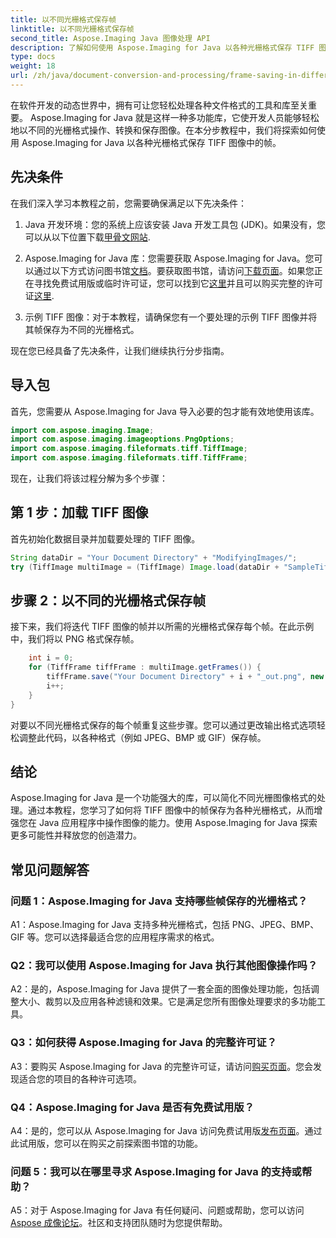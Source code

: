```yaml
---
title: 以不同光栅格式保存帧
linktitle: 以不同光栅格式保存帧
second_title: Aspose.Imaging Java 图像处理 API
description: 了解如何使用 Aspose.Imaging for Java 以各种光栅格式保存 TIFF 图像中的帧。增强 Java 应用程序中的图像操作。
type: docs
weight: 18
url: /zh/java/document-conversion-and-processing/frame-saving-in-different-raster-formats/
---
```

在软件开发的动态世界中，拥有可让您轻松处理各种文件格式的工具和库至关重要。 Aspose.Imaging for Java 就是这样一种多功能库，它使开发人员能够轻松地以不同的光栅格式操作、转换和保存图像。在本分步教程中，我们将探索如何使用 Aspose.Imaging for Java 以各种光栅格式保存 TIFF 图像中的帧。

## 先决条件

在我们深入学习本教程之前，您需要确保满足以下先决条件：

1.  Java 开发环境：您的系统上应该安装 Java 开发工具包 (JDK)。如果没有，您可以从以下位置下载[甲骨文网站](https://www.oracle.com/java/technologies/javase-downloads).

2. Aspose.Imaging for Java 库：您需要获取 Aspose.Imaging for Java。您可以通过以下方式访问图书馆[文档](https://reference.aspose.com/imaging/java/)。要获取图书馆，请访问[下载页面](https://releases.aspose.com/imaging/java/)。如果您正在寻找免费试用版或临时许可证，您可以找到它[这里](https://releases.aspose.com/)并且可以购买完整的许可证[这里](https://purchase.aspose.com/buy).

3. 示例 TIFF 图像：对于本教程，请确保您有一个要处理的示例 TIFF 图像并将其帧保存为不同的光栅格式。

现在您已经具备了先决条件，让我们继续执行分步指南。

## 导入包

首先，您需要从 Aspose.Imaging for Java 导入必要的包才能有效地使用该库。

```java
import com.aspose.imaging.Image;
import com.aspose.imaging.imageoptions.PngOptions;
import com.aspose.imaging.fileformats.tiff.TiffImage;
import com.aspose.imaging.fileformats.tiff.TiffFrame;
```

现在，让我们将该过程分解为多个步骤：

## 第 1 步：加载 TIFF 图像

首先初始化数据目录并加载要处理的 TIFF 图像。

```java
String dataDir = "Your Document Directory" + "ModifyingImages/";
try (TiffImage multiImage = (TiffImage) Image.load(dataDir + "SampleTiff1.tiff")) {
```

## 步骤 2：以不同的光栅格式保存帧

接下来，我们将迭代 TIFF 图像的帧并以所需的光栅格式保存每个帧。在此示例中，我们将以 PNG 格式保存帧。

```java
    int i = 0;
    for (TiffFrame tiffFrame : multiImage.getFrames()) {
        tiffFrame.save("Your Document Directory" + i + "_out.png", new PngOptions());
        i++;
    }
}
```

对要以不同光栅格式保存的每个帧重复这些步骤。您可以通过更改输出格式选项轻松调整此代码，以各种格式（例如 JPEG、BMP 或 GIF）保存帧。

## 结论

Aspose.Imaging for Java 是一个功能强大的库，可以简化不同光栅图像格式的处理。通过本教程，您学习了如何将 TIFF 图像中的帧保存为各种光栅格式，从而增强您在 Java 应用程序中操作图像的能力。使用 Aspose.Imaging for Java 探索更多可能性并释放您的创造潜力。

## 常见问题解答

### 问题 1：Aspose.Imaging for Java 支持哪些帧保存的光栅格式？

A1：Aspose.Imaging for Java 支持多种光栅格式，包括 PNG、JPEG、BMP、GIF 等。您可以选择最适合您的应用程序需求的格式。

### Q2：我可以使用 Aspose.Imaging for Java 执行其他图像操作吗？

A2：是的，Aspose.Imaging for Java 提供了一套全面的图像处理功能，包括调整大小、裁剪以及应用各种滤镜和效果。它是满足您所有图像处理要求的多功能工具。

### Q3：如何获得 Aspose.Imaging for Java 的完整许可证？

 A3：要购买 Aspose.Imaging for Java 的完整许可证，请访问[购买页面](https://purchase.aspose.com/buy)。您会发现适合您的项目的各种许可选项。

### Q4：Aspose.Imaging for Java 是否有免费试用版？

 A4：是的，您可以从 Aspose.Imaging for Java 访问免费试用版[发布页面](https://releases.aspose.com/)。通过此试用版，您可以在购买之前探索图书馆的功能。

### 问题 5：我可以在哪里寻求 Aspose.Imaging for Java 的支持或帮助？

 A5：对于 Aspose.Imaging for Java 有任何疑问、问题或帮助，您可以访问[Aspose 成像论坛](https://forum.aspose.com/)。社区和支持团队随时为您提供帮助。